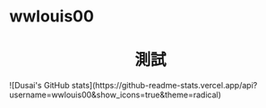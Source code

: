 # wwlouis00
<h1 align="center"> 測試 </h1>
![Dusai's GitHub stats](https://github-readme-stats.vercel.app/api?username=wwlouis00&show_icons=true&theme=radical)